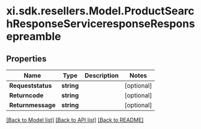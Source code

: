 # xi.sdk.resellers.Model.ProductSearchResponseServiceresponseResponsepreamble

## Properties

Name | Type | Description | Notes
------------ | ------------- | ------------- | -------------
**Requeststatus** | **string** |  | [optional] 
**Returncode** | **string** |  | [optional] 
**Returnmessage** | **string** |  | [optional] 

[[Back to Model list]](../README.md#documentation-for-models) [[Back to API list]](../README.md#documentation-for-api-endpoints) [[Back to README]](../README.md)

